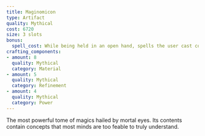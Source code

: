 ```yaml
---
title: Maginomicon
type: Artifact
quality: Mythical
cost: 6720
size: 3 slots
bonus:
  spell_cost: While being held in an open hand, spells the user cast cost 11 less stamina, minimum cost of 1.
crafting_components:
- amount: 8
  quality: Mythical
  category: Material
- amount: 5
  quality: Mythical
  category: Refinement
- amount: 4
  quality: Mythical
  category: Power
---
```

The most powerful tome of magics hailed by mortal eyes. Its contents contain concepts that most minds are too feable to truly understand.